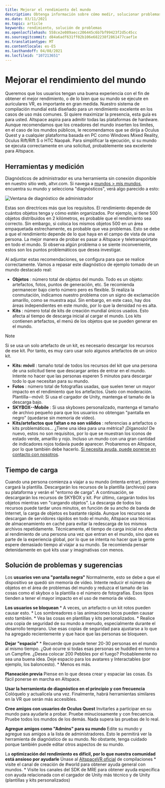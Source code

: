 ```yaml
---
title: Mejorar el rendimiento del mundo
description: Obtenga información sobre cómo medir, solucionar problemas y mejorar el rendimiento de los mundos de AltspaceVR con las herramientas de diagnóstico.
ms.date: 03/11/2021
ms.topic: article
keywords: rendimiento, solución de problemas
ms.openlocfilehash: 558ce2e089aecc206445c6b7bf99423f2d5c45cc
ms.sourcegitcommit: d84a6adf631ff02b106e682238f2861477caef1e
ms.translationtype: MT
ms.contentlocale: es-ES
ms.lasthandoff: 04/08/2021
ms.locfileid: "107213651"
---
```

# <a name="improving-world-performance"></a>Mejorar el rendimiento del mundo

Queremos que los usuarios tengan una buena experiencia con el fin de obtener el mejor rendimiento, o de lo bien que su mundo se ejecute en auriculares VR, es importante en gran medida. Nuestro sistema de compilación mundial está diseñado para un rendimiento excelente en los casos de uso más comunes. Si quiere maximizar la presencia, esta guía es para usted. Altspace aspira para admitir todas las plataformas de hardware. Aunque recomendamos que los creadores del mundo inserten los límites, en el caso de los mundos públicos, le recomendamos que se dirija a Oculus Quest y a cualquier plataforma basada en PC como Windows Mixed Reality, Oculus Rift/Rift S o HTC Naopak. Para simplificar la ejecución, si su mundo se ejecuta correctamente en una solicitud, probablemente sea excelente para Altspace.

## <a name="tools-and-measurement"></a>Herramientas y medición

Diagnósticos de administrador es una herramienta sin conexión disponible en nuestro sitio web, altvr.com. Si navega a [mundos > mis mundos](https://account.altvr.com/users/sign_in), encuentra su mundo y selecciona "diagnósticos", verá algo parecido a esto:

![Ventana de diagnóstico de administrador](images/performance.png)

Estas son directrices más que los requisitos. El rendimiento depende de cuántos objetos tenga y cómo estén organizados. Por ejemplo, si tiene 500 objetos distribuidos en 2 kilómetros, es probable que el rendimiento sea correcto. Sin embargo, si coloca los mismos objetos 500 en un área empaquetada estrechamente, es probable que vea problemas. Esto se debe a que el rendimiento depende de lo que haya en el campo de vista de una persona. La mejor manera de probar es pasar a Altspace y teletranspórtate en todo el mundo. Si observa algún problema o se siente inconveniente, estos son los puntos problemáticos que desea investigar.

Al adjuntar estas recomendaciones, se configura para que se realice correctamente. Vamos a repasar este diagnóstico de ejemplo tomado de un mundo destacado real: 

* **Objetos** : número total de objetos del mundo. Todo es un objeto: artefactos, fotos, puntos de generación, etc. Se recomienda permanecer bajo cierto número pero es flexible. Si realiza la conmutación, indicamos nuestro problema con un signo de exclamación amarillo, como se muestra aquí. Sin embargo, en este caso, hay dos áreas independientes en este mundo, por lo que la densidad no es alta.
* **Kits** : número total de kits de creación mundial únicos usados. Esto afecta al tiempo de descarga inicial al cargar el mundo. Los kits contienen artefactos, el menú de los objetos que se pueden generar en el mundo. 

> [!NOTE] 
> Si se usa un solo artefacto de un kit, es necesario descargar los recursos de ese kit. Por tanto, es muy caro usar solo algunos artefactos de un único kit. 

* **Kits: móvil** : tamaño total de todos los recursos del kit que una persona de una solicitud tiene que descargar antes de entrar en el mundo. Intente no hacer que las personas esperen 5 minutos para descargar todo lo que necesitan para su mundo.
* **Fotos** : número total de fotografías usadas, que suelen tener un mayor impacto en el rendimiento que los artefactos. Úselo con moderación.
Plantilla--móvil: Si usa el cargador de Unity, mantenga el tamaño de la descarga bajo.
* **SKYBOX--Mobile** : Si usa skyboxes personalizado, mantenga el tamaño de archivo pequeño para que los usuarios no obtengan "pantalla en negro" (quedarse sin memoria de vídeo).
* **Kits/artefactos que faltan o no son válidos** : referencias a artefactos o kits problemáticos... ¿Tiene una idea para una métrica? ¡Díganoslo!
De nuevo, estos no son requisitos, por lo que se muestran los iconos de estado verde, amarillo y rojo. Incluso un mundo con una gran cantidad de indicadores rojos todavía puede aparecer. Probaremos en Altspace, por lo que también debe hacerlo. [Si necesita ayuda, puede ponerse en contacto con nosotros](getting-help.md). 

## <a name="load-time"></a>Tiempo de carga

Cuando una persona comienza a viajar a su mundo (intenta entrar), primero cargará la plantilla. Descargarán los recursos de la plantilla (archivos) para su plataforma y verán el "entorno de carga". A continuación, se descargarán los recursos de SKYBOX y kit. Por último, cargarán todos los objetos mientras ven "cargando objetos". La descarga de todos los recursos puede tardar unos minutos, en función de su ancho de banda de Internet, la carga de objetos es bastante rápida. Aunque los recursos se descargan de servidores rápidos en todo el mundo, Altspace usa técnicas de almacenamiento en caché para evitar la redescarga de los mismos archivos repetidamente. Técnicamente, el tiempo de carga inicial no afecta al rendimiento de una persona una vez que entran en el mundo, sino que es parte de la experiencia global, por lo que se intenta no hacer que la gente espere demasiado tiempo al viajar a su mundo. Se recomienda pensar detenidamente en qué kits usar y imaginativas con menos.

## <a name="troubleshooting-and-tips"></a>Solución de problemas y sugerencias

Los **usuarios ven una "pantalla negra"** Normalmente, esto se debe a que el dispositivo se quedó sin memoria de vídeo. Intente reducir el número de objetos en el área de problemas del mundo y reduzca el tamaño de las cosas como el skybox o la plantilla o el número de fotografías. Esos tipos tienden a tener el mayor impacto en el uso de memoria de vídeo.

**Los usuarios se bloquean**
    * A veces, un artefacto o un kit rotos pueden causar esto.
    * Los sombreadores o las animaciones locos pueden causar esto también.
    * Vea las cosas en plantillas y kits personalizados.
    * Realice una copia de seguridad de su mundo a menudo, especialmente durante el desarrollo temprano. Use esas copias de seguridad para ajustarse a lo que ha agregado recientemente y que hace que las personas se bloqueen.

**Dejar "espacio"**
    * Recuerde que puede tener 20-30 personas en el mundo al mismo tiempo. ¿Qué ocurre si todas esas personas se huddled en torno a un Campfire. ¿Desea colocar 200 Pebbles por el fuego? Probablemente no sea una buena idea. Deje espacio para los avatares y Interactables (por ejemplo, los baloncesto).
    * Menos es más.

**Planeación previa** Piense en lo que desea crear y espaciar las cosas. Es fácil ponerse en marcha en Altspace.

**Usar la herramienta de diagnóstico en el principio y con frecuencia** Colóquelo y actualícela una vez. Finalmente, habrá herramientas similares en la VR que serán más accesibles.

**Cree amigos con usuarios de Oculus Quest** Invitarles a participar en su mundo para ayudarle a probar. Pruebe minuciosamente y con frecuencia. Pruebe todos los mundos de los demás. Nada supera las pruebas de lo real.

**Agregue amigos como "Admins" para su mundo** Edite su mundo y agregue sus amigos a la lista de administradores. Esto le permitirá ver la herramienta de diagnóstico de su mundo. No obstante, tenga cuidado porque también puede editar otros aspectos de su mundo. 

La **optimización del rendimiento es difícil, por lo que nuestra comunidad está ansioso por ayudarle** Únase al [AltspaceVR oficial](https://discordapp.com/invite/altspacevr) de compilaciones * visite el canal de creación de #world para obtener ayuda general con mundos.
    * Visite los canales del SDK de MRE para obtener ayuda específica con ayuda relacionada con el cargador de Unity más técnico y de Unity (plantillas y kits personalizados)
